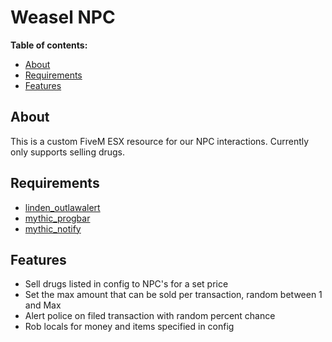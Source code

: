 Weasel NPC
===============
**Table of contents:**
  * [About](#about)
  * [Requirements](#Requirements)
  * [Features](#features)

About
-------
This is a custom FiveM ESX resource for our NPC interactions. Currently only supports selling drugs. 

Requirements
--------------------------------
  * [linden_outlawalert](https://github.com/thelindat/linden_outlawalert)
  * [mythic_progbar](https://github.com/HalCroves/mythic_progbar)
  * [mythic_notify](https://github.com/FlawwsX/mythic_notify)

Features
--------------------------------
- Sell drugs listed in config to NPC's for a set price
- Set the max amount that can be sold per transaction, random between 1 and Max
- Alert police on filed transaction with random percent chance
- Rob locals for money and items specified in config



